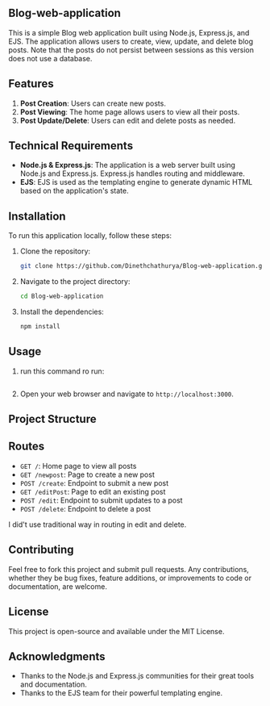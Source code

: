 ## Blog-web-application

This is a simple Blog web application built using Node.js, Express.js, and EJS. The application allows users to create, view, update, and delete blog posts. Note that the posts do not persist between sessions as this version does not use a database.

## Features

1. **Post Creation**: Users can create new posts.
2. **Post Viewing**: The home page allows users to view all their posts.
3. **Post Update/Delete**: Users can edit and delete posts as needed.

## Technical Requirements

- **Node.js & Express.js**: The application is a web server built using Node.js and Express.js. Express.js handles routing and middleware.
- **EJS**: EJS is used as the templating engine to generate dynamic HTML based on the application's state.

## Installation

To run this application locally, follow these steps:

1. Clone the repository:
    ```sh
    git clone https://github.com/Dinethchathurya/Blog-web-application.git
    ```
2. Navigate to the project directory:
    ```sh
    cd Blog-web-application
    ```
3. Install the dependencies:
    ```sh
    npm install
    ```

## Usage

1. run this command ro run:
    ```nodemon index.js

2. Open your web browser and navigate to `http://localhost:3000`.


## Project Structure


## Routes

- `GET /`: Home page to view all posts
- `GET /newpost`: Page to create a new post
- `POST /create`: Endpoint to submit a new post
- `GET /editPost`: Page to edit an existing post
- `POST /edit`: Endpoint to submit updates to a post
- `POST /delete`: Endpoint to delete a post

I did't use traditional way in routing in edit and delete.

## Contributing

Feel free to fork this project and submit pull requests. Any contributions, whether they be bug fixes, feature additions, or improvements to code or documentation, are welcome.

## License

This project is open-source and available under the MIT License.

## Acknowledgments

- Thanks to the Node.js and Express.js communities for their great tools and documentation.
- Thanks to the EJS team for their powerful templating engine.
